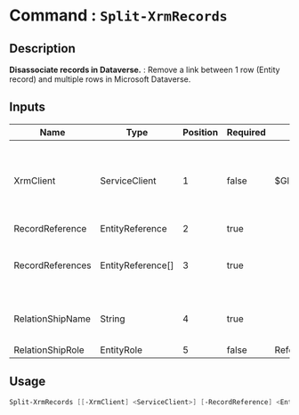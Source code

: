 # Command : `Split-XrmRecords` 

## Description

**Disassociate records in Dataverse.** : Remove a link between 1 row (Entity record) and multiple rows in Microsoft Dataverse.

## Inputs

Name|Type|Position|Required|Default|Description
----|----|--------|--------|-------|-----------
XrmClient|ServiceClient|1|false|$Global:XrmClient|Xrm connector initialized to target instance. Use latest one by default. (Dataverse ServiceClient)
RecordReference|EntityReference|2|true||
RecordReferences|EntityReference[]|3|true||Rows / Records references to split to Record. (EntityReference array)
RelationShipName|String|4|true||RelationShip Logical name involve between these records.
RelationShipRole|EntityRole|5|false|Referencing|


## Usage

```Powershell 
Split-XrmRecords [[-XrmClient] <ServiceClient>] [-RecordReference] <EntityReference> [-RecordReferences] <EntityReference[]> [-RelationShipName] <String> [[-RelationShipRole] {Referencing | Referenced}] [<CommonParameters>]
``` 


